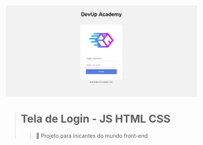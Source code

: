  ![Amostra do projeto](/assets/img/markdown/img/sample.png)

> # Tela de Login - JS HTML CSS 
>> :pushpin: Projeto para inicantes do mundo front-end 
